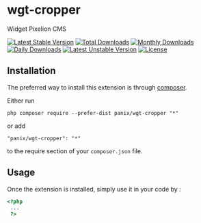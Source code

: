 wgt-cropper
===========
Widget Pixelion CMS

[![Latest Stable Version](https://poser.pugx.org/panix/wgt-cropper/v/stable)](https://packagist.org/packages/panix/wgt-cropper) [![Total Downloads](https://poser.pugx.org/panix/wgt-cropper/downloads)](https://packagist.org/packages/panix/wgt-cropper) [![Monthly Downloads](https://poser.pugx.org/panix/wgt-cropper/d/monthly)](https://packagist.org/packages/panix/wgt-cropper) [![Daily Downloads](https://poser.pugx.org/panix/wgt-cropper/d/daily)](https://packagist.org/packages/panix/wgt-cropper) [![Latest Unstable Version](https://poser.pugx.org/panix/wgt-cropper/v/unstable)](https://packagist.org/packages/panix/wgt-cropper) [![License](https://poser.pugx.org/panix/wgt-cropper/license)](https://packagist.org/packages/panix/wgt-cropper)

Installation
------------

The preferred way to install this extension is through [composer](http://getcomposer.org/download/).

Either run

```
php composer require --prefer-dist panix/wgt-cropper "*"
```

or add

```
"panix/wgt-cropper": "*"
```

to the require section of your `composer.json` file.


Usage
-----

Once the extension is installed, simply use it in your code by :

```php
<?php
 ...
 ?>
```

